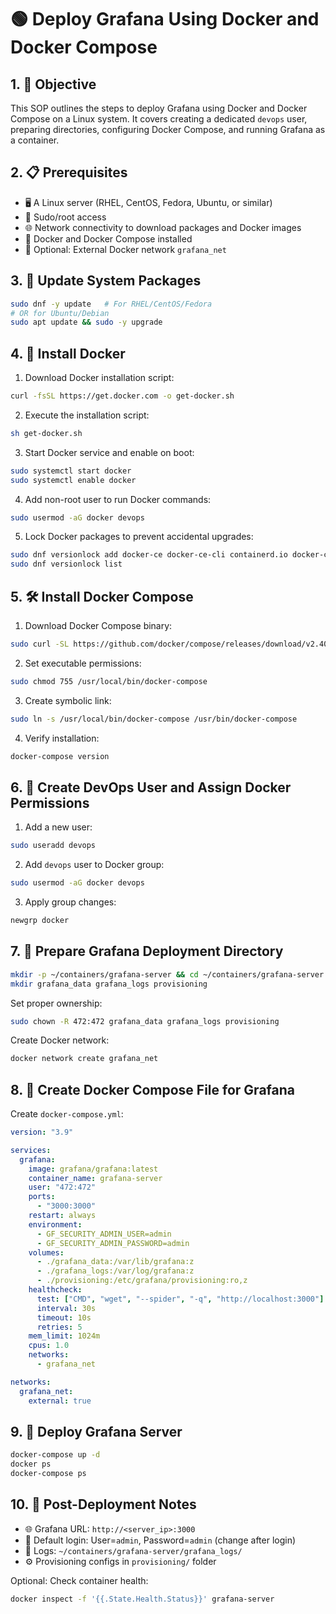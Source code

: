 # 🟢 Deploy Grafana Using Docker and Docker Compose

## 1. 🎯 Objective
This SOP outlines the steps to deploy Grafana using Docker and Docker Compose on a Linux system. It covers creating a dedicated `devops` user, preparing directories, configuring Docker Compose, and running Grafana as a container.

## 2. 📋 Prerequisites
- 🖥️ A Linux server (RHEL, CentOS, Fedora, Ubuntu, or similar)  
- 🔑 Sudo/root access  
- 🌐 Network connectivity to download packages and Docker images  
- 🐳 Docker and Docker Compose installed  
- 🌉 Optional: External Docker network `grafana_net`

## 3. 🔄 Update System Packages
```bash
sudo dnf -y update   # For RHEL/CentOS/Fedora
# OR for Ubuntu/Debian
sudo apt update && sudo -y upgrade
```

## 4. 🐳 Install Docker
1. Download Docker installation script:
```bash
curl -fsSL https://get.docker.com -o get-docker.sh
```
2. Execute the installation script:
```bash
sh get-docker.sh
```
3. Start Docker service and enable on boot:
```bash
sudo systemctl start docker
sudo systemctl enable docker
```
4. Add non-root user to run Docker commands:
```bash
sudo usermod -aG docker devops
```
5. Lock Docker packages to prevent accidental upgrades:
```bash
sudo dnf versionlock add docker-ce docker-ce-cli containerd.io docker-compose-plugin
sudo dnf versionlock list
```

## 5. 🛠️ Install Docker Compose
1. Download Docker Compose binary:
```bash
sudo curl -SL https://github.com/docker/compose/releases/download/v2.40.0/docker-compose-linux-x86_64 -o /usr/local/bin/docker-compose
```
2. Set executable permissions:
```bash
sudo chmod 755 /usr/local/bin/docker-compose
```
3. Create symbolic link:
```bash
sudo ln -s /usr/local/bin/docker-compose /usr/bin/docker-compose
```
4. Verify installation:
```bash
docker-compose version
```

## 6. 👤 Create DevOps User and Assign Docker Permissions
1. Add a new user:
```bash
sudo useradd devops
```
2. Add `devops` user to Docker group:
```bash
sudo usermod -aG docker devops
```
3. Apply group changes:
```bash
newgrp docker
```

## 7. 📂 Prepare Grafana Deployment Directory
```bash
mkdir -p ~/containers/grafana-server && cd ~/containers/grafana-server
mkdir grafana_data grafana_logs provisioning
```
Set proper ownership:
```bash
sudo chown -R 472:472 grafana_data grafana_logs provisioning
```
Create Docker network:
```bash
docker network create grafana_net
```

## 8. 📄 Create Docker Compose File for Grafana
Create `docker-compose.yml`:
```yaml
version: "3.9"

services:
  grafana:
    image: grafana/grafana:latest
    container_name: grafana-server
    user: "472:472"
    ports:
      - "3000:3000"
    restart: always
    environment:
      - GF_SECURITY_ADMIN_USER=admin
      - GF_SECURITY_ADMIN_PASSWORD=admin
    volumes:
      - ./grafana_data:/var/lib/grafana:z
      - ./grafana_logs:/var/log/grafana:z
      - ./provisioning:/etc/grafana/provisioning:ro,z
    healthcheck:
      test: ["CMD", "wget", "--spider", "-q", "http://localhost:3000"]
      interval: 30s
      timeout: 10s
      retries: 5
    mem_limit: 1024m
    cpus: 1.0
    networks:
      - grafana_net

networks:
  grafana_net:
    external: true
```

## 9. 🚀 Deploy Grafana Server
```bash
docker-compose up -d
docker ps
docker-compose ps
```

## 10. 📌 Post-Deployment Notes
- 🌐 Grafana URL: `http://<server_ip>:3000`  
- 🔑 Default login: User=`admin`, Password=`admin` (change after login)  
- 📄 Logs: `~/containers/grafana-server/grafana_logs/`  
- ⚙️ Provisioning configs in `provisioning/` folder

Optional: Check container health:
```bash
docker inspect -f '{{.State.Health.Status}}' grafana-server
```

